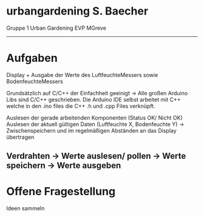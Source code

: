 # urbangardening S. Baecher
Gruppe 1 Urban Gardening EVP MGreve

---
# Aufgaben
Display + Ausgabe der Werte des LuftfeuchteMessers sowie BodenfeuchteMessers

Grundsätzlich auf C/C++ der Einfachheit geeinigt -> Alle großen Arduino Libs sind C/C++ geschrieben.
Die Arduino IDE selbst arbeitet mit C++ welche in den .ino files die C++ .h und .cpp Files verknüpft.


Auslesen der gerade arbeitenden Komponenten (Status OK/ Nicht OK) 
Auslesen der aktuell gültigen Daten (Luftfeuchte X, Bodenfeuchte Y) -> Zwischenspeichern und im regelmäßigen Abständen an das Display übertragen

Verdrahten -> Werte auslesen/ pollen -> Werte speichern -> Werte ausgeben
---
# Offene Fragestellung

Ideen sammeln 
